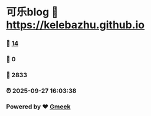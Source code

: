 # 可乐blog :link: https://kelebazhu.github.io 
### :page_facing_up: [14](https://kelebazhu.github.io/tag.html) 
### :speech_balloon: 0 
### :hibiscus: 2833 
### :alarm_clock: 2025-09-27 16:03:38 
### Powered by :heart: [Gmeek](https://github.com/Meekdai/Gmeek)

